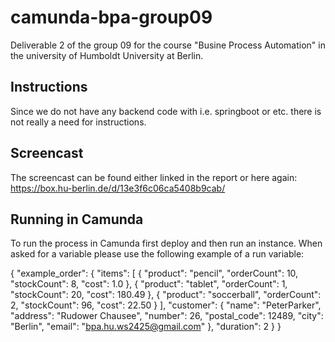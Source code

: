 # camunda-bpa-group09
Deliverable 2 of the group 09 for the course "Busine Process Automation" in the university of Humboldt University at Berlin.

## Instructions

Since we do not have any backend code with i.e. springboot or etc. there is not really a need for instructions.

## Screencast

The screencast can be found either linked in the report or here again: https://box.hu-berlin.de/d/13e3f6c06ca5408b9cab/

## Running in Camunda

To run the process in Camunda first deploy and then run an instance. When asked for a variable please use the following example of a run variable:

{
    "example_order": {
        "items": [
            {
                "product": "pencil",
                "orderCount": 10,
                "stockCount": 8,
                "cost": 1.0
            },
            {
                "product": "tablet",
                "orderCount": 1,
                "stockCount": 20,
                "cost": 180.49
            },
            {
                "product": "soccerball",
                "orderCount": 2,
                "stockCount": 96,
                "cost": 22.50
            }
        ],
        "customer": {
            "name": "PeterParker",
            "address": "Rudower Chausee",
            "number": 26,
            "postal_code": 12489,
            "city": "Berlin",
            "email": "bpa.hu.ws2425@gmail.com"
        },
        "duration": 2
    }
}
